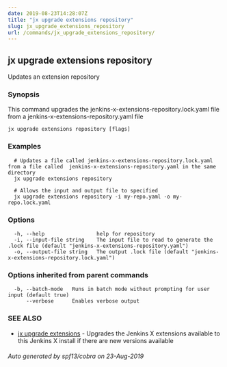 ```yaml
---
date: 2019-08-23T14:28:07Z
title: "jx upgrade extensions repository"
slug: jx_upgrade_extensions_repository
url: /commands/jx_upgrade_extensions_repository/
---
```

## jx upgrade extensions repository

Updates an extension repository

### Synopsis

This command upgrades the jenkins-x-extensions-repository.lock.yaml file from a jenkins-x-extensions-repository.yaml file

```
jx upgrade extensions repository [flags]
```

### Examples

```
  # Updates a file called jenkins-x-extensions-repository.lock.yaml from a file called  jenkins-x-extensions-repository.yaml in the same directory
  jx upgrade extensions repository
  
  # Allows the input and output file to specified
  jx upgrade extensions repository -i my-repo.yaml -o my-repo.lock.yaml
```

### Options

```
  -h, --help                 help for repository
  -i, --input-file string    The input file to read to generate the .lock file (default "jenkins-x-extensions-repository.yaml")
  -o, --output-file string   The output .lock file (default "jenkins-x-extensions-repository.lock.yaml")
```

### Options inherited from parent commands

```
  -b, --batch-mode   Runs in batch mode without prompting for user input (default true)
      --verbose      Enables verbose output
```

### SEE ALSO

* [jx upgrade extensions](/commands/jx_upgrade_extensions/)	 - Upgrades the Jenkins X extensions available to this Jenkins X install if there are new versions available

###### Auto generated by spf13/cobra on 23-Aug-2019
